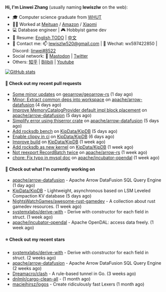 **Hi, I'm Linwei Zhang** (usually naming **lewiszlw** on the web):
- 🎓 Computer science graduate from [WHUT](https://en.wikipedia.org/wiki/Wuhan_University_of_Technology)
- 👨‍💻 Worked at [Meituan](https://about.meituan.com/home) / [Amazon](https://www.amazon.com/) / [Xiaomi](https://www.mi.com/)
- 💻 Database engineer | 🎮 Hobbyist game dev
- 📄 Resume: [English TODO](https://github.com/lewiszlw/lewiszlw/blob/main/Resume_EN.md) | [中文](https://github.com/lewiszlw/lewiszlw/blob/main/Resume_CN.md)
- 📱 Contact me: 📫 [lewiszlw520@gmail.com](mailto:lewiszlw520@gmail.com) | 💬 Wechat: wx597422850 | Discord: [linwei#8522](http://discordapp.com/users/891664307035713576)
- Social network: 🦣 [Mastodon](https://mastodon.world/@lewiszlw) | [Twitter](https://twitter.com/lewiszlw)
- Others: [知乎](https://www.zhihu.com/people/tian-qian-zhu-wu-ya) | [Bilibili](https://space.bilibili.com/43876861) | [Youtube](https://www.youtube.com/channel/UCnvri1tqAjxsp9nGQ63zUNw)

[![GitHub stats](https://github-readme-stats.vercel.app/api?username=lewiszlw&count_private=true&show_icons=true&theme=solarized-dark&include_all_commits=true)](https://github.com/anuraghazra/github-readme-stats)

#### 🔨 Check out my recent pull requests

- [Some minor updates](https://github.com/geoarrow/geoarrow-rs/pull/217) on [geoarrow/geoarrow-rs](https://github.com/geoarrow/geoarrow-rs) (1 day ago)
- [Minor: Extract common deps into workspace](https://github.com/apache/arrow-datafusion/pull/7982) on [apache/arrow-datafusion](https://github.com/apache/arrow-datafusion) (4 days ago)
- [Improve MemoryCatalogProvider default impl block placement](https://github.com/apache/arrow-datafusion/pull/7975) on [apache/arrow-datafusion](https://github.com/apache/arrow-datafusion) (5 days ago)
- [Simplify error using thiserror crate](https://github.com/apache/arrow-datafusion/pull/7974) on [apache/arrow-datafusion](https://github.com/apache/arrow-datafusion) (5 days ago)
- [Add rocksdb bench](https://github.com/KipData/KipDB/pull/56) on [KipData/KipDB](https://github.com/KipData/KipDB) (5 days ago)
- [Enable clippy in ci](https://github.com/KipData/KipDB/pull/55) on [KipData/KipDB](https://github.com/KipData/KipDB) (6 days ago)
- [Improve build](https://github.com/KipData/KipDB/pull/54) on [KipData/KipDB](https://github.com/KipData/KipDB) (1 week ago)
- [Add rocksdb as new kernel](https://github.com/KipData/KipDB/pull/53) on [KipData/KipDB](https://github.com/KipData/KipDB) (1 week ago)
- [Not reexport RecordBatch twice](https://github.com/apache/arrow-rs/pull/4968) on [apache/arrow-rs](https://github.com/apache/arrow-rs) (1 week ago)
- [chore: Fix typo in mysql doc](https://github.com/apache/incubator-opendal/pull/3351) on [apache/incubator-opendal](https://github.com/apache/incubator-opendal) (1 week ago)

#### 👷 Check out what I'm currently working on

- [apache/arrow-datafusion](https://github.com/apache/arrow-datafusion) - Apache Arrow DataFusion SQL Query Engine (1 day ago)
- [KipData/KipDB](https://github.com/KipData/KipDB) -  Lightweight, asynchronous based on LSM Leveled Compaction KV database (5 days ago)
- [NightsWatchGames/awesome-rust-gamedev](https://github.com/NightsWatchGames/awesome-rust-gamedev) - A collection about rust gamedev resources. (1 week ago)
- [systemxlabs/derive-with](https://github.com/systemxlabs/derive-with) - Derive with constructor for each field in struct. (1 week ago)
- [apache/incubator-opendal](https://github.com/apache/incubator-opendal) - Apache OpenDAL: access data freely. (1 week ago)

#### ⭐ Check out my recent stars

- [systemxlabs/derive-with](https://github.com/systemxlabs/derive-with) - Derive with constructor for each field in struct. (2 weeks ago)
- [apache/arrow-datafusion](https://github.com/apache/arrow-datafusion) - Apache Arrow DataFusion SQL Query Engine (2 weeks ago)
- [Dreamacro/clash](https://github.com/Dreamacro/clash) - A rule-based tunnel in Go. (3 weeks ago)
- [dnlmlr/cargo-clean-all](https://github.com/dnlmlr/cargo-clean-all) -  (1 month ago)
- [maciejhirsz/logos](https://github.com/maciejhirsz/logos) - Create ridiculously fast Lexers (1 month ago)

